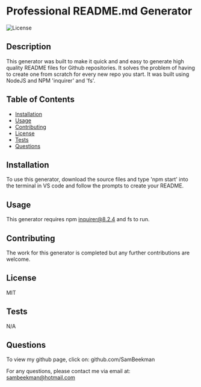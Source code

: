 
# Professional README.md Generator

![License](https://img.shields.io/badge/License-MIT-blue)


## Description

This generator was built to make it quick and and easy to generate high quality README files for Github repositories. It solves the problem of having to create one from scratch for every new repo you start. It was built using NodeJS and NPM 'inquirer' and 'fs'.


## Table of Contents
- [Installation](#Installation)
- [Usage](#Usage)
- [Contributing](#Contributing)
- [License](#License)
- [Tests](#Tests)
- [Questions](#Questions)


## Installation

To use this generator, download the source files and type 'npm start' into the terminal in VS code and follow the prompts to create your README.


## Usage

This generator requires npm inquirer@8.2.4 and fs to run.


## Contributing

The work for this generator is completed but any further contributions are welcome.


## License

MIT


## Tests

N/A


## Questions

To view my github page, click on: github.com/SamBeekman

For any questions, please contact me via email at: sambeekman@hotmail.com